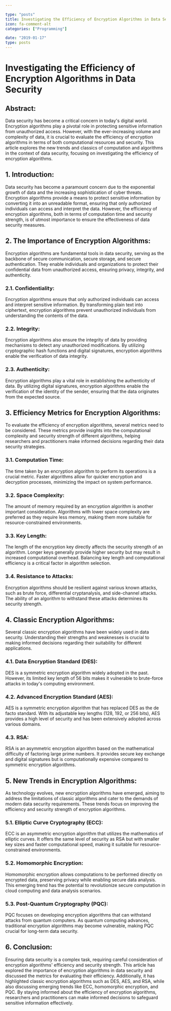 ```yaml
---

type: "posts"
title: Investigating the Efficiency of Encryption Algorithms in Data Security
icon: fa-comment-alt
categories: ["Programming"]

date: "2019-01-17"
type: posts
---
```





# Investigating the Efficiency of Encryption Algorithms in Data Security

## Abstract:
Data security has become a critical concern in today's digital world. Encryption algorithms play a pivotal role in protecting sensitive information from unauthorized access. However, with the ever-increasing volume and complexity of data, it is crucial to evaluate the efficiency of encryption algorithms in terms of both computational resources and security. This article explores the new trends and classics of computation and algorithms in the context of data security, focusing on investigating the efficiency of encryption algorithms.

## 1. Introduction:
Data security has become a paramount concern due to the exponential growth of data and the increasing sophistication of cyber threats. Encryption algorithms provide a means to protect sensitive information by converting it into an unreadable format, ensuring that only authorized individuals can access and interpret the data. However, the efficiency of encryption algorithms, both in terms of computation time and security strength, is of utmost importance to ensure the effectiveness of data security measures.

## 2. The Importance of Encryption Algorithms:
Encryption algorithms are fundamental tools in data security, serving as the backbone of secure communication, secure storage, and secure authentication. They enable individuals and organizations to protect their confidential data from unauthorized access, ensuring privacy, integrity, and authenticity.

### 2.1. Confidentiality:
Encryption algorithms ensure that only authorized individuals can access and interpret sensitive information. By transforming plain text into ciphertext, encryption algorithms prevent unauthorized individuals from understanding the contents of the data.

### 2.2. Integrity:
Encryption algorithms also ensure the integrity of data by providing mechanisms to detect any unauthorized modifications. By utilizing cryptographic hash functions and digital signatures, encryption algorithms enable the verification of data integrity.

### 2.3. Authenticity:
Encryption algorithms play a vital role in establishing the authenticity of data. By utilizing digital signatures, encryption algorithms enable the verification of the identity of the sender, ensuring that the data originates from the expected source.

## 3. Efficiency Metrics for Encryption Algorithms:
To evaluate the efficiency of encryption algorithms, several metrics need to be considered. These metrics provide insights into the computational complexity and security strength of different algorithms, helping researchers and practitioners make informed decisions regarding their data security strategies.

### 3.1. Computation Time:
The time taken by an encryption algorithm to perform its operations is a crucial metric. Faster algorithms allow for quicker encryption and decryption processes, minimizing the impact on system performance.

### 3.2. Space Complexity:
The amount of memory required by an encryption algorithm is another important consideration. Algorithms with lower space complexity are preferred as they require less memory, making them more suitable for resource-constrained environments.

### 3.3. Key Length:
The length of the encryption key directly affects the security strength of an algorithm. Longer keys generally provide higher security but may result in increased computational overhead. Balancing key length and computational efficiency is a critical factor in algorithm selection.

### 3.4. Resistance to Attacks:
Encryption algorithms should be resilient against various known attacks, such as brute force, differential cryptanalysis, and side-channel attacks. The ability of an algorithm to withstand these attacks determines its security strength.

## 4. Classic Encryption Algorithms:
Several classic encryption algorithms have been widely used in data security. Understanding their strengths and weaknesses is crucial to making informed decisions regarding their suitability for different applications.

### 4.1. Data Encryption Standard (DES):
DES is a symmetric encryption algorithm widely adopted in the past. However, its limited key length of 56 bits makes it vulnerable to brute-force attacks in today's computing environment.

### 4.2. Advanced Encryption Standard (AES):
AES is a symmetric encryption algorithm that has replaced DES as the de facto standard. With its adjustable key lengths (128, 192, or 256 bits), AES provides a high level of security and has been extensively adopted across various domains.

### 4.3. RSA:
RSA is an asymmetric encryption algorithm based on the mathematical difficulty of factoring large prime numbers. It provides secure key exchange and digital signatures but is computationally expensive compared to symmetric encryption algorithms.

## 5. New Trends in Encryption Algorithms:
As technology evolves, new encryption algorithms have emerged, aiming to address the limitations of classic algorithms and cater to the demands of modern data security requirements. These trends focus on improving the efficiency and security strength of encryption algorithms.

### 5.1. Elliptic Curve Cryptography (ECC):
ECC is an asymmetric encryption algorithm that utilizes the mathematics of elliptic curves. It offers the same level of security as RSA but with smaller key sizes and faster computational speed, making it suitable for resource-constrained environments.

### 5.2. Homomorphic Encryption:
Homomorphic encryption allows computations to be performed directly on encrypted data, preserving privacy while enabling secure data analysis. This emerging trend has the potential to revolutionize secure computation in cloud computing and data analysis scenarios.

### 5.3. Post-Quantum Cryptography (PQC):
PQC focuses on developing encryption algorithms that can withstand attacks from quantum computers. As quantum computing advances, traditional encryption algorithms may become vulnerable, making PQC crucial for long-term data security.

## 6. Conclusion:
Ensuring data security is a complex task, requiring careful consideration of encryption algorithms' efficiency and security strength. This article has explored the importance of encryption algorithms in data security and discussed the metrics for evaluating their efficiency. Additionally, it has highlighted classic encryption algorithms such as DES, AES, and RSA, while also discussing emerging trends like ECC, homomorphic encryption, and PQC. By staying informed about the efficiency of encryption algorithms, researchers and practitioners can make informed decisions to safeguard sensitive information effectively.